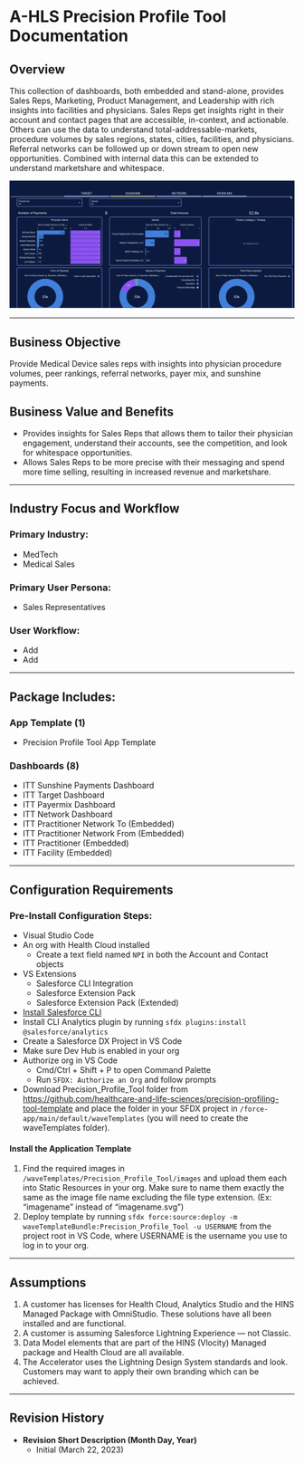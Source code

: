 # A-HLS Precision Profile Tool Documentation

## Overview

This collection of dashboards, both embedded and stand-alone, provides Sales Reps, Marketing, Product Management, and Leadership with rich insights into facilities and physicians. Sales Reps get insights right in their account and contact pages that are accessible, in-context, and actionable. Others can use the data to understand total-addressable-markets, procedure volumes by sales regions, states, cities, facilities, and physicians. Referral networks can be followed up or down stream to open new opportunities. Combined with internal data this can be extended to understand marketshare and whitespace.

![](/Precision_Profile_Tool/images/preview_ppt_sun.png)

---

## Business Objective

Provide Medical Device sales reps with insights into physician procedure volumes, peer rankings, referral networks, payer mix, and sunshine payments.

## Business Value and Benefits

-    Provides insights for Sales Reps that allows them to tailor their physician engagement, understand their accounts, see the competition, and look for whitespace opportunities.
-    Allows Sales Reps to be more precise with their messaging and spend more time selling, resulting in increased revenue and marketshare.

---

## Industry Focus and Workflow

### Primary Industry:

-    MedTech
-    Medical Sales

### Primary User Persona:

-    Sales Representatives

### User Workflow:

-    Add
-    Add

---

## Package Includes:

### **App Template (1)**

-    Precision Profile Tool App Template

### **Dashboards (8)**

-    ITT Sunshine Payments Dashboard
-    ITT Target Dashboard
-    ITT Payermix Dashboard
-    ITT Network Dashboard
-    ITT Practitioner Network To (Embedded)
-    ITT Practitioner Network From (Embedded)
-    ITT Practitioner (Embedded)
-    ITT Facility (Embedded)

---

## Configuration Requirements

### Pre-Install Configuration Steps:

-    Visual Studio Code
-    An org with Health Cloud installed
     -    Create a text field named `NPI` in both the Account and Contact objects
-    VS Extensions
     -    Salesforce CLI Integration
     -    Salesforce Extension Pack
     -    Salesforce Extension Pack (Extended)
-    [Install Salesforce CLI](https://developer.salesforce.com/docs/atlas.en-us.242.0.sfdx_setup.meta/sfdx_setup/sfdx_setup_install_cli.htm)
-    Install CLI Analytics plugin by running `sfdx plugins:install @salesforce/analytics`
-    Create a Salesforce DX Project in VS Code
-    Make sure Dev Hub is enabled in your org
-    Authorize org in VS Code
     -    Cmd/Ctrl + Shift + P to open Command Palette
     -    Run `SFDX: Authorize an Org` and follow prompts
-    Download Precision_Profile_Tool folder from https://github.com/healthcare-and-life-sciences/precision-profiling-tool-template and place the folder in your SFDX project in `/force-app/main/default/waveTemplates` (you will need to create the waveTemplates folder).

#### Install the Application Template

1. Find the required images in `/waveTemplates/Precision_Profile_Tool/images` and upload them each into Static Resources in your org. Make sure to name them exactly the same as the image file name excluding the file type extension. (Ex: “imagename” instead of “imagename.svg”)
2. Deploy template by running `sfdx force:source:deploy -m waveTemplateBundle:Precision_Profile_Tool -u USERNAME` from the project root in VS Code, where USERNAME is the username you use to log in to your org.

---

## Assumptions

1. A customer has licenses for Health Cloud, Analytics Studio and the HINS Managed Package with OmniStudio. These solutions have all been installed and are functional.
2. A customer is assuming Salesforce Lightning Experience — not Classic.
3. Data Model elements that are part of the HINS (Vlocity) Managed package and Health Cloud are all available.
4. The Accelerator uses the Lightning Design System standards and look. Customers may want to apply their own branding which can be achieved.

---

## Revision History

-    **Revision Short Description (Month Day, Year)**
     -    Initial (March 22, 2023)
